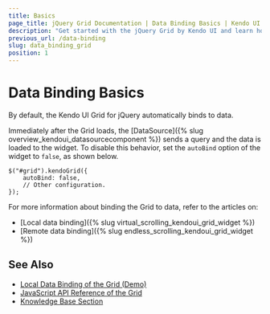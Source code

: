 ```yaml
---
title: Basics
page_title: jQuery Grid Documentation | Data Binding Basics | Kendo UI
description: "Get started with the jQuery Grid by Kendo UI and learn how to disable the default data binding behavior and how to bind the Grid to local data arrays and to remote data sources."
previous_url: /data-binding
slug: data_binding_grid
position: 1
---
```


# Data Binding Basics

By default, the Kendo UI Grid for jQuery automatically binds to data.

Immediately after the Grid loads, the [DataSource]({% slug overview_kendoui_datasourcecomponent %}) sends a query and the data is loaded to the widget. To disable this behavior, set the `autoBind` option of the widget to `false`, as shown below.

    $("#grid").kendoGrid({
        autoBind: false,
        // Other configuration.
    });

For more information about binding the Grid to data, refer to the articles on:
* [Local data binding]({% slug virtual_scrolling_kendoui_grid_widget %})
* [Remote data binding]({% slug endless_scrolling_kendoui_grid_widget %})

## See Also

* [Local Data Binding of the Grid (Demo)](https://demos.telerik.com/kendo-ui/grid/local-data-binding)
* [JavaScript API Reference of the Grid](/api/javascript/ui/grid)
* [Knowledge Base Section](/knowledge-base)
